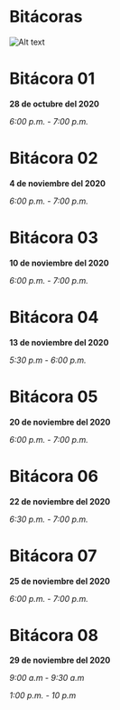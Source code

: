 # Bitácoras

![Alt text](https://github.com/Fismael18/StefBot/blob/main/Imagenes%20StefBot/14.jpg)

# Bitácora 01

**28 de octubre del 2020**

*6:00 p.m. - 7:00 p.m.*

# Bitácora 02

**4 de noviembre del 2020**

*6:00 p.m. - 7:00 p.m.*

# Bitácora 03

**10 de noviembre del 2020**

*6:00 p.m. - 7:00 p.m.*

# Bitácora 04

**13 de noviembre del 2020**

*5:30 p.m - 6:00 p.m.*

# Bitácora 05

**20 de noviembre del 2020**

*6:00 p.m. - 7:00 p.m.*

# Bitácora 06

**22 de noviembre del 2020**

*6:30 p.m. - 7:00 p.m.*

# Bitácora 07

**25 de noviembre del 2020**

*6:00 p.m. - 7:00 p.m.*

# Bitácora 08

**29 de noviembre del 2020**

*9:00 a.m - 9:30 a.m* 

*1:00 p.m. - 10 p.m*
